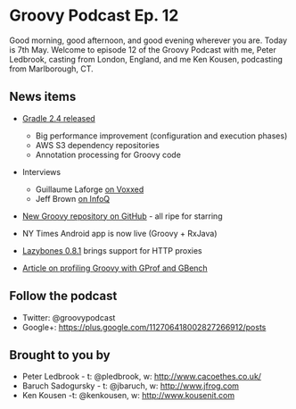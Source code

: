 # Groovy Podcast Ep. 12

Good morning, good afternoon, and good evening wherever you are. Today is 7th May. Welcome to episode 12 of the Groovy Podcast with me, Peter Ledbrook, casting from London, England, and me Ken Kousen, podcasting from Marlborough, CT.

## News items

* [Gradle 2.4 released](http://gradle.org/docs/current/release-notes)
  * Big performance improvement (configuration and execution phases)
  * AWS S3 dependency repositories
  * Annotation processing for Groovy code
  
* Interviews
  * Guillaume Laforge [on Voxxed](https://www.voxxed.com/blog/2015/04/pushing-groovy-to-the-speed-of-java-and-beyond/)
  * Jeff Brown [on InfoQ](http://www.infoq.com/news/2015/04/grails-3)

* [New Groovy repository on GitHub](https://github.com/apache/incubator-groovy) - all ripe for starring

* NY Times Android app is now live (Groovy + RxJava)

* [Lazybones 0.8.1](https://bintray.com/pledbrook/lazybones-templates/lazybones/0.8.1/view#release) brings support for HTTP proxies

* [Article on profiling Groovy with GProf and GBench](http://groovyalgorithms.altervista.org/groovy-profiling-with-gprof/)

## Follow the podcast

* Twitter: @groovypodcast
* Google+: https://plus.google.com/112706418002827266912/posts

## Brought to you by

* Peter Ledbrook - t: @pledbrook, w: http://www.cacoethes.co.uk/
* Baruch Sadogursky - t: @jbaruch, w: http://www.jfrog.com
* Ken Kousen -t: @kenkousen, w: http://www.kousenit.com
